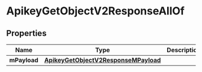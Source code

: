 

# ApikeyGetObjectV2ResponseAllOf


## Properties

| Name | Type | Description | Notes |
|------------ | ------------- | ------------- | -------------|
|**mPayload** | [**ApikeyGetObjectV2ResponseMPayload**](ApikeyGetObjectV2ResponseMPayload.md) |  |  |



